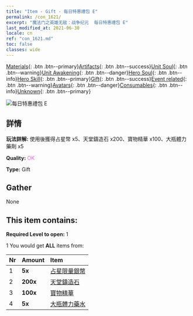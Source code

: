 ```yaml
---
title: "Item - Gift - 每日特惠禮包 E"
permalink: /con_1621/
excerpt: "魔法门之英雄无敌：战争纪元  每日特惠禮包 E"
last_modified_at: 2021-06-30
locale: cn
ref: "con_1621.md"
toc: false
classes: wide
---
```

 [Materials](/ItemsCN/){: .btn .btn--primary}[Artifacts](/ItemsCN/Artifacts/){: .btn .btn--success}[Unit Soul](/ItemsCN/UnitSoul/){: .btn .btn--warning}[Unit Awakening](/ItemsCN/UnitAwakening/){: .btn .btn--danger}[Hero Soul](/ItemsCN/HeroSoul/){: .btn .btn--info}[Hero Skill](/ItemsCN/HeroSkill/){: .btn .btn--primary}[Gift](/ItemsCN/Gift/){: .btn .btn--success}[Event related](/ItemsCN/Events/){: .btn .btn--warning}[Avatars](/ItemsCN/Avatars/){: .btn .btn--danger}[Consumables](/ItemsCN/Consumables/){: .btn .btn--info}[Unknown](/ItemsCN/Unknown/){: .btn .btn--primary}

 ![每日特惠禮包 E](/images/t/i_907237.png)

## 詳情
 **玩法詳解:** 使用後獲得占星幣 x5、天堂鑄造石 x200、寶物精華 x100、大瓶體力藥劑 x5

 **Quality:** <span style="color: #DA70D6">OK</span>

 **Type:** Gift

## Gather

  None

## This item contains:

 **Required Level to open:** 1

 1 You would get **ALL** items  from:

  | Nr | Amount |     Item    |
  |:---|:-------|:------------|
  | 1 |  **5x** | [占星限量銀幣](/cn/Items/con_969/) |  | 
  | 2 |  **200x** | [天堂鑄造石](/cn/Items/art_188/) |  | 
  | 3 |  **100x** | [寶物精華](/cn/Items/con_905/) |  | 
  | 4 |  **5x** | [大瓶體力藥水](/cn/Items/con_706/) |  | 
